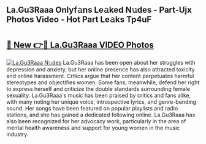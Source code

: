## La.Gu3Raaa Onlyf𝚊ns Le𝚊ked N𝚞des - Part-Ujx Photos Video - Hot Part Le𝚊ks Tp4uF

# <h2><a href="http://ac36.deff.icu/?id=La.Gu3Raaa">🔗 New 👉🔴 La.Gu3Raaa VIDEO Photos</a></h2>

[![La.Gu3Raaa N𝚞des](https://i.imgur.com/rIISA9y.gif)](http://ac36.deff.icu/?id=La.Gu3Raaa)
La.Gu3Raaa has been open about her struggles with depression and anxiety, but her online presence has also attracted toxicity and online harassment. Critics argue that her content perpetuates harmful stereotypes and objectifies women. Some fans, meanwhile, defend her right to express herself and criticize the double standards surrounding female sexuality. La.Gu3Raaa's music has been praised by critics and fans alike, with many noting her unique voice, introspective lyrics, and genre-bending sound. Her songs have been featured on popular playlists and radio stations, and she has gained a dedicated following online. La.Gu3Raaa has also been recognized for her advocacy work, particularly in the area of mental health awareness and support for young women in the music industry.
